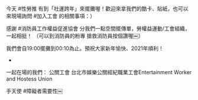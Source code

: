 ---
---
今天 #性勞推 有到「社運跨年」來擺攤喔！歡迎來拿我們的酷卡、貼紙，也可以來現場詢問 #加入工會 的相關事項：） 

感謝 #消防員工作權益促進協會  分我們一點空間擺傳單，勞權益運動/工會組織，一起相挺！
（可以到消防員的粉專 搶救消防員按個讚喔￼）

我們會自19:00擺攤到00:10為止。預祝大家新年愉快、2021年順利！

-
一起在場的我們：
公關工會 台北市娛樂公關經紀職業工會Entertainment Worker and Hostess Union

手天使 #障礙者需要性￼